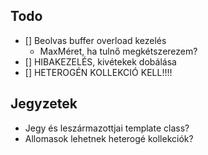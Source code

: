 ## Todo
- [] Beolvas buffer overload kezelés
    - MaxMéret, ha tulnő megkétszerezem?
- [] HIBAKEZELÉS, kivétekek dobálása
- [] HETEROGÉN KOLLEKCIÓ KELL!!!!



## Jegyzetek 
- Jegy és leszármazottjai template class?
- Allomasok lehetnek heterogé kollekciók?


